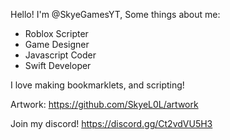 Hello! I'm @SkyeGamesYT,
Some things about me:
- Roblox Scripter
- Game Designer
- Javascript Coder
- Swift Developer 

I love making bookmarklets, and scripting!

Artwork: https://github.com/SkyeL0L/artwork

Join my discord! https://discord.gg/Ct2vdVU5H3
